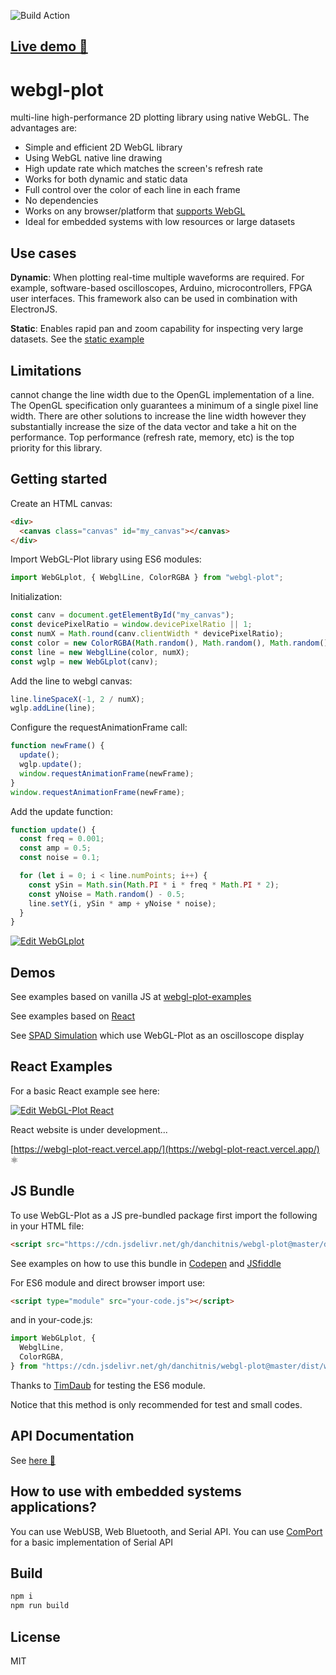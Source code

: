 ![Build Action](https://github.com/danchitnis/webgl-plot/workflows/Build/badge.svg)

## [Live demo 🚀](https://danchitnis.github.io/webgl-plot-examples/)

# webgl-plot

multi-line high-performance 2D plotting library using native WebGL. The advantages are:

- Simple and efficient 2D WebGL library
- Using WebGL native line drawing
- High update rate which matches the screen's refresh rate
- Works for both dynamic and static data
- Full control over the color of each line in each frame
- No dependencies
- Works on any browser/platform that [supports WebGL](https://caniuse.com/#feat=webgl)
- Ideal for embedded systems with low resources or large datasets

## Use cases

**Dynamic**: When plotting real-time multiple waveforms are required. For example, software-based oscilloscopes, Arduino, microcontrollers, FPGA user interfaces. This framework also can be used in combination with ElectronJS.

**Static**: Enables rapid pan and zoom capability for inspecting very large datasets. See the [static example](https://danchitnis.github.io/webgl-plot-examples/static.html)

## Limitations

cannot change the line width due to the OpenGL implementation of a line. The OpenGL specification only guarantees a minimum of a single pixel line width. There are other solutions to increase the line width however they substantially increase the size of the data vector and take a hit on the performance. Top performance (refresh rate, memory, etc) is the top priority for this library.

## Getting started

Create an HTML canvas:

```html
<div>
  <canvas class="canvas" id="my_canvas"></canvas>
</div>
```

Import WebGL-Plot library using ES6 modules:

```javascript
import WebGLplot, { WebglLine, ColorRGBA } from "webgl-plot";
```

Initialization:

```javascript
const canv = document.getElementById("my_canvas");
const devicePixelRatio = window.devicePixelRatio || 1;
const numX = Math.round(canv.clientWidth * devicePixelRatio);
const color = new ColorRGBA(Math.random(), Math.random(), Math.random(), 1);
const line = new WebglLine(color, numX);
const wglp = new WebGLplot(canv);
```

Add the line to webgl canvas:

```javascript
line.lineSpaceX(-1, 2 / numX);
wglp.addLine(line);
```

Configure the requestAnimationFrame call:

```javascript
function newFrame() {
  update();
  wglp.update();
  window.requestAnimationFrame(newFrame);
}
window.requestAnimationFrame(newFrame);
```

Add the update function:

```javascript
function update() {
  const freq = 0.001;
  const amp = 0.5;
  const noise = 0.1;

  for (let i = 0; i < line.numPoints; i++) {
    const ySin = Math.sin(Math.PI * i * freq * Math.PI * 2);
    const yNoise = Math.random() - 0.5;
    line.setY(i, ySin * amp + yNoise * noise);
  }
}
```

[![Edit WebGLplot](https://codesandbox.io/static/img/play-codesandbox.svg)](https://codesandbox.io/s/webglplot-m40u4?fontsize=14&hidenavigation=1&theme=dark)

## Demos

See examples based on vanilla JS at [webgl-plot-examples](https://github.com/danchitnis/webgl-plot-examples)

See examples based on [React](https://webgl-plot-react.vercel.app/)

See [SPAD Simulation](https://danchitnis.github.io/SPADsim/) which use WebGL-Plot as an oscilloscope display

## React Examples

For a basic React example see here:

[![Edit WebGL-Plot React](https://codesandbox.io/static/img/play-codesandbox.svg)](https://codesandbox.io/s/webgl-plot-react-8y1qj?fontsize=14&hidenavigation=1&theme=dark)

React website is under development...

[https://webgl-plot-react.vercel.app/](https://webgl-plot-react.vercel.app/) ⚛

## JS Bundle

To use WebGL-Plot as a JS pre-bundled package first import the following in your HTML file:

```HTML
<script src="https://cdn.jsdelivr.net/gh/danchitnis/webgl-plot@master/dist/webglplot.umd.min.js"></script>
```

See examples on how to use this bundle in [Codepen](https://codepen.io/danchitnis/pen/mdJVEYY) and [JSfiddle](https://jsfiddle.net/danchitnis/mfcw73z2/)

For ES6 module and direct browser import use:

```HTML
<script type="module" src="your-code.js"></script>
```

and in your-code.js:

```javascript
import WebGLplot, {
  WebglLine,
  ColorRGBA,
} from "https://cdn.jsdelivr.net/gh/danchitnis/webgl-plot@master/dist/webglplot.esm.min.js";
```

Thanks to [TimDaub](https://github.com/TimDaub) for testing the ES6 module.

Notice that this method is only recommended for test and small codes.

## API Documentation

See [here 📑](https://webgl-plot.now.sh/)

## How to use with embedded systems applications?

You can use WebUSB, Web Bluetooth, and Serial API. You can use [ComPort](https://github.com/danchitnis/ComPort) for a basic implementation of Serial API

## Build

```bash
npm i
npm run build
```

## License

MIT
